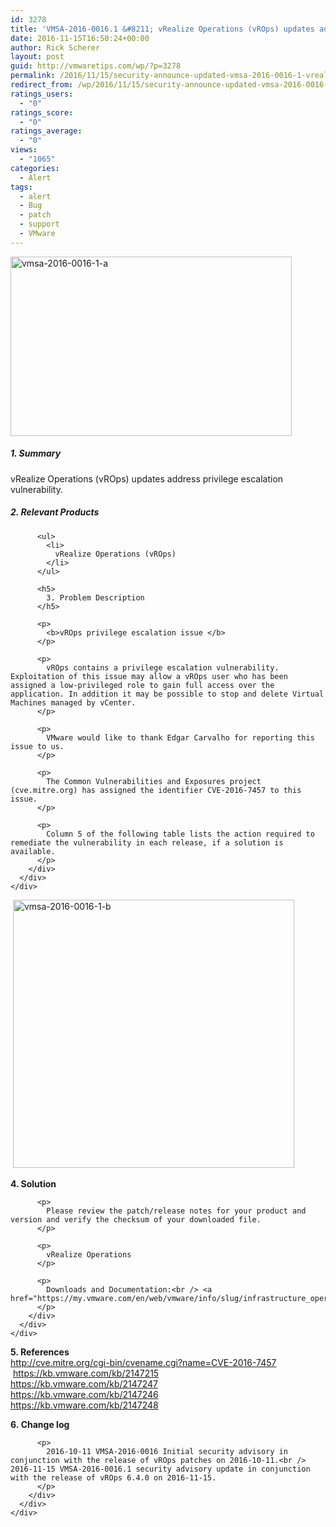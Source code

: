 ```yaml
---
id: 3278
title: 'VMSA-2016-0016.1 &#8211; vRealize Operations (vROps) updates address privilege escalation vulnerability'
date: 2016-11-15T16:50:24+00:00
author: Rick Scherer
layout: post
guid: http://vmwaretips.com/wp/?p=3278
permalink: /2016/11/15/security-announce-updated-vmsa-2016-0016-1-vrealize-operations-vrops-updates-address-privilege-escalation-vulnerability/
redirect_from: /wp/2016/11/15/security-announce-updated-vmsa-2016-0016-1-vrealize-operations-vrops-updates-address-privilege-escalation-vulnerability/
ratings_users:
  - "0"
ratings_score:
  - "0"
ratings_average:
  - "0"
views:
  - "1065"
categories:
  - Alert
tags:
  - alert
  - Bug
  - patch
  - support
  - VMware
---
```

[<img class="alignnone wp-image-3334" src="http://vmwaretips.com/wp/wp-content/uploads/2016/11/vmsa-2016-0016-1-a.jpg" alt="vmsa-2016-0016-1-a" width="450" height="287" srcset="http://vmwaretips.com/wp/wp-content/uploads/2016/11/vmsa-2016-0016-1-a.jpg 556w, http://vmwaretips.com/wp/wp-content/uploads/2016/11/vmsa-2016-0016-1-a-300x191.jpg 300w" sizes="(max-width: 450px) 100vw, 450px" />](http://vmwaretips.com/wp/wp-content/uploads/2016/11/vmsa-2016-0016-1-a.jpg)
  


##### 1. Summary

vRealize Operations (vROps) updates address privilege escalation vulnerability.

<div class="paragraphText parbase section">
  <div class="section-custom ">
    <div class="container-fluid">
      <div class="row">
        <div class="col-md-12">
          <h5>
            2. Relevant Products
          </h5>
          
          <ul>
            <li>
              vRealize Operations (vROps)
            </li>
          </ul>
          
          <h5>
            3. Problem Description
          </h5>
          
          <p>
            <b>vROps privilege escalation issue </b>
          </p>
          
          <p>
            vROps contains a privilege escalation vulnerability. Exploitation of this issue may allow a vROps user who has been assigned a low-privileged role to gain full access over the application. In addition it may be possible to stop and delete Virtual Machines managed by vCenter.
          </p>
          
          <p>
            VMware would like to thank Edgar Carvalho for reporting this issue to us.
          </p>
          
          <p>
            The Common Vulnerabilities and Exposures project (cve.mitre.org) has assigned the identifier CVE-2016-7457 to this issue.
          </p>
          
          <p>
            Column 5 of the following table lists the action required to remediate the vulnerability in each release, if a solution is available.
          </p>
        </div>
      </div>
    </div>
  </div>
</div>

<div class="comparisonTable section">
   <a href="http://vmwaretips.com/wp/wp-content/uploads/2016/11/vmsa-2016-0016-1-b.jpg"><img class="alignnone wp-image-3335" src="http://vmwaretips.com/wp/wp-content/uploads/2016/11/vmsa-2016-0016-1-b.jpg" alt="vmsa-2016-0016-1-b" width="450" height="429" srcset="http://vmwaretips.com/wp/wp-content/uploads/2016/11/vmsa-2016-0016-1-b.jpg 553w, http://vmwaretips.com/wp/wp-content/uploads/2016/11/vmsa-2016-0016-1-b-300x286.jpg 300w" sizes="(max-width: 450px) 100vw, 450px" /></a>
</div>

<div class="paragraphText parbase section">
  <div class="section-custom ">
    <div class="container-fluid">
      <div class="row">
        <div class="col-md-12">
          <p>
            <b>4. Solution</b>
          </p>
          
          <p>
            Please review the patch/release notes for your product and version and verify the checksum of your downloaded file.
          </p>
          
          <p>
            vRealize Operations
          </p>
          
          <p>
            Downloads and Documentation:<br /> <a href="https://my.vmware.com/en/web/vmware/info/slug/infrastructure_operations_management/vmware_vrealize_operations/6_4">https://my.vmware.com/en/web/vmware/info/slug/infrastructure_operations_management/vmware_vrealize_operations/6_4</a>
          </p>
        </div>
      </div>
    </div>
  </div>
</div>

<div class="paragraphText parbase section">
  <div class="section-custom ">
    <div class="container-fluid">
      <div class="row">
        <div class="col-md-12">
          <p>
            <b>5. References<br /> </b><a href="http://cve.mitre.org/cgi-bin/cvename.cgi?name=CVE-2016-7457">http://cve.mitre.org/cgi-bin/cvename.cgi?name=CVE-2016-7457</a>   <a href="https://kb.vmware.com/kb/2147215">https://kb.vmware.com/kb/2147215</a><br /> <a href="https://kb.vmware.com/kb/2147247">https://kb.vmware.com/kb/2147247</a><br /> <a href="https://kb.vmware.com/kb/2147246">https://kb.vmware.com/kb/2147246</a><br /> <a href="https://kb.vmware.com/kb/2147248">https://kb.vmware.com/kb/2147248</a>
          </p>
        </div>
      </div>
    </div>
  </div>
</div>

<div class="paragraphText parbase section">
  <div class="section-custom ">
    <div class="container-fluid">
      <div class="row">
        <div class="col-md-12">
          <p>
            <b>6. Change log</b>
          </p>
          
          <p>
            2016-10-11 VMSA-2016-0016 Initial security advisory in conjunction with the release of vROps patches on 2016-10-11.<br /> 2016-11-15 VMSA-2016-0016.1 security advisory update in conjunction with the release of vROps 6.4.0 on 2016-11-15.
          </p>
        </div>
      </div>
    </div>
  </div>
</div>